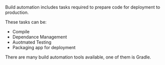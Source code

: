Build automation includes tasks required to prepare code for deployment to production.

These tasks can be:

- Compile
- Dependance Management
- Auotmated Testing
- Packaging app for deployment

There are many build automation tools available, one of them is Gradle.
